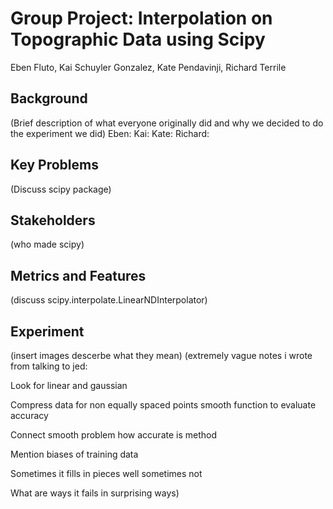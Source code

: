 # Group Project: Interpolation on Topographic Data using Scipy
Eben Fluto, Kai Schuyler Gonzalez, Kate Pendavinji, Richard Terrile
## Background
(Brief description of what everyone originally did and why we decided to do the experiment we did)
Eben:
Kai:
Kate:
Richard:

## Key Problems
(Discuss scipy package)

## Stakeholders
(who made scipy)

## Metrics and Features
(discuss scipy.interpolate.LinearNDInterpolator)

## Experiment
(insert images descerbe what they mean)
(extremely vague notes i wrote from talking to jed:

Look for linear and gaussian 

Compress data for non equally spaced points smooth function to evaluate accuracy

Connect smooth problem how accurate is method

Mention biases of training data

Sometimes it fills in pieces well sometimes not

What are ways it fails in surprising ways)
